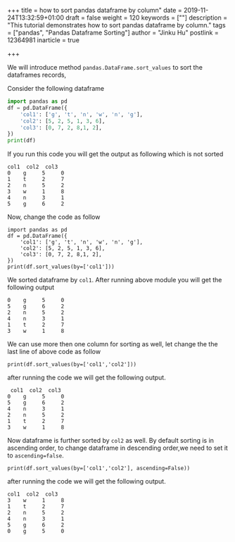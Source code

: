 +++
title = how to sort pandas dataframe by column"
date = 2019-11-24T13:32:59+01:00
draft = false
weight = 120
keywords = [""]
description = "This tutorial demonstrates  how to sort pandas dataframe by column."
tags = ["pandas", "Pandas Dataframe Sorting"]
author = "Jinku Hu"
postlink = 12364981
inarticle = true

+++

We will introduce method `pandas.DataFrame.sort_values` to sort the dataframes records,

Consider the following dataframe

```python
import pandas as pd
df = pd.DataFrame({
    'col1': ['g', 't', 'n', 'w', 'n', 'g'],
    'col2': [5, 2, 5, 1, 3, 6],
    'col3': [0, 7, 2, 8,1, 2],
})
print(df)
```
If you run this  code you will get the output as following which is not sorted 

```
col1  col2  col3
0    g     5     0
1    t     2     7
2    n     5     2
3    w     1     8
4    n     3     1
5    g     6     2
```

Now, change the code as follow 

```
import pandas as pd
df = pd.DataFrame({
    'col1': ['g', 't', 'n', 'w', 'n', 'g'],
    'col2': [5, 2, 5, 1, 3, 6],
    'col3': [0, 7, 2, 8,1, 2],
})
print(df.sort_values(by=['col1']))
```

We sorted dataframe by `col1`. After running above module you will get the following output 

```
0    g     5     0
5    g     6     2
2    n     5     2
4    n     3     1
1    t     2     7
3    w     1     8
```
We can use more then one column for sorting as well, let change the the last line of above code as follow
```
print(df.sort_values(by=['col1','col2']))
```
after running the code we will get the following output. 
```
 col1  col2  col3
0    g     5     0
5    g     6     2
4    n     3     1
2    n     5     2
1    t     2     7
3    w     1     8
```
Now  dataframe is further sorted by `col2` as well. By default sorting is in ascending order, to change dataframe in descending order,we need to set it to  `ascending=false`.
```
print(df.sort_values(by=['col1','col2'], ascending=False))
```

after running the code we will get the following output. 
```
col1  col2  col3
3    w     1     8
1    t     2     7
2    n     5     2
4    n     3     1
5    g     6     2
0    g     5     0
```
